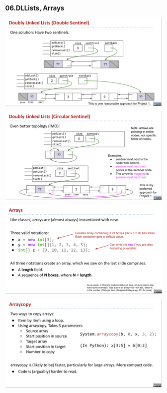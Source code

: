 ## 06.DLLists, Arrays

![Screenshot 2022-09-15 at 22.03.26](./assets/06-01.png)

![Screenshot 2022-09-15 at 22.04.56](./assets/06-02.png)

![Screenshot 2022-09-17 at 23.25.53](./assets/06-03.png)

![Screenshot 2022-09-17 at 23.35.03](./assets/06-04.png)
